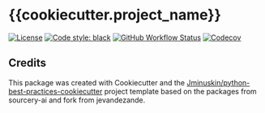 # {{cookiecutter.project_name}}

[![License](https://img.shields.io/github/license/Pre-Health/{{cookiecutter.repo_name}})](https://github.com/Pre-Health/{{cookiecutter.project_name}}/blob/master/LICENSE)
[![Code style: black](https://img.shields.io/badge/code%20style-black-000000.svg)](https://github.com/psf/black)
[![GitHub Workflow Status](https://img.shields.io/github/workflow/status/Pre-Health/{{cookiecutter.repo_name}}/Test)](https://github.com/Pre-Health/{{cookiecutter.project_name}}/actions/)
[![Codecov](https://img.shields.io/codecov/c/github/Pre-Health/{{cookiecutter.repo_name}})](https://codecov.io/gh/Pre-Health/{{cookiecutter.project_name}})


## Credits
This package was created with Cookiecutter and the [Jminuskin/python-best-practices-cookiecutter](https://github.com/Jminuskin/python-best-practices-cookiecutter) project template
based on the packages from sourcery-ai and fork from jevandezande.
